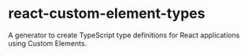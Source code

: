 # react-custom-element-types
A generator to create TypeScript type definitions for React applications using Custom Elements.
